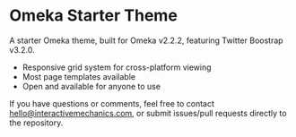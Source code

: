 Omeka Starter Theme
===================

A starter Omeka theme, built for Omeka v2.2.2, featuring Twitter Boostrap v3.2.0.

*  Responsive grid system for cross-platform viewing
*  Most page templates available
*  Open and available for anyone to use

If you have questions or comments, feel free to contact hello@interactivemechanics.com, or submit issues/pull requests directly to the repository.
